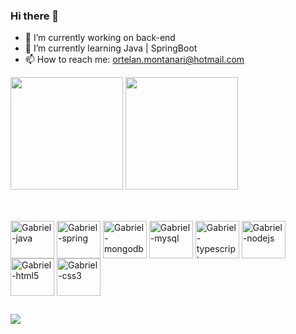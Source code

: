 ### Hi there 👋

- 🔭 I’m currently working on back-end
- 🌱 I’m currently learning Java | SpringBoot
- 📫 How to reach me: ortelan.montanari@hotmail.com
 
<div>
<img height="180em" src="https://github-readme-stats.vercel.app/api?username=GabrielOrtelan&count_private=true&theme=dracula&show_icons=true">
<img height="180em" src="https://github-readme-stats.vercel.app/api/top-langs/?username=GabrielOrtelan&layout=compact&theme=dracula">
<div>
 
 ##
  
<div style="display: inline_block"><br>
<img align="center" alt="Gabriel-java" height="60" width="70"src="https://cdn.jsdelivr.net/gh/devicons/devicon/icons/java/java-original-wordmark.svg" />
<img align="center" alt="Gabriel-spring" height="60" width="70"src="https://cdn.jsdelivr.net/gh/devicons/devicon/icons/spring/spring-original-wordmark.svg" />
<img align="center" alt="Gabriel-mongodb" height="60" width="70"src="https://cdn.jsdelivr.net/gh/devicons/devicon/icons/mongodb/mongodb-original-wordmark.svg" />
<img align="center" alt="Gabriel-mysql" height="60" width="70"src="https://cdn.jsdelivr.net/gh/devicons/devicon/icons/mysql/mysql-original-wordmark.svg" />
<img align="center" alt="Gabriel-typescript" height="60" width="70"src="https://cdn.jsdelivr.net/gh/devicons/devicon/icons/typescript/typescript-original.svg" />
<img align="center" alt="Gabriel-nodejs" height="60" width="70"src="https://cdn.jsdelivr.net/gh/devicons/devicon/icons/nodejs/nodejs-original-wordmark.svg" />
<img align="center" alt="Gabriel-html5" height="60" width="70"src="https://cdn.jsdelivr.net/gh/devicons/devicon/icons/html5/html5-original-wordmark.svg" />
<img align="center" alt="Gabriel-css3" height="60" width="70"src="https://cdn.jsdelivr.net/gh/devicons/devicon/icons/css3/css3-original-wordmark.svg" />
</div>
          
 ##
          
 
<div> 
  <a href="https://www.linkedin.com/in/https://www.linkedin.com/in/gabriel-ortelan-17b1971b5/" target="_blank"><img src="https://img.shields.io/badge/-LinkedIn-%230077B5?style=for-the-badge&logo=linkedin&logoColor=white" target="_blank"></a>  
 
</div>


